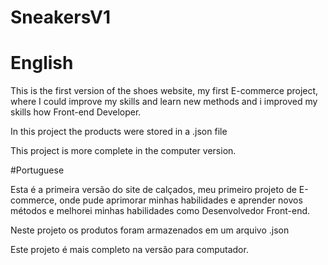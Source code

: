 # SneakersV1

# English
This is the first version of the shoes website, my first E-commerce project, where I could improve my skills and learn new methods and i 
improved my skills how Front-end Developer. 

In this project the products were stored in a .json file

This project is more complete in the computer version.


#Portuguese

Esta é a primeira versão do site de calçados, meu primeiro projeto de E-commerce, onde pude aprimorar minhas habilidades e aprender novos métodos e
melhorei minhas habilidades como Desenvolvedor Front-end.

Neste projeto os produtos foram armazenados em um arquivo .json

Este projeto é mais completo na versão para computador.



